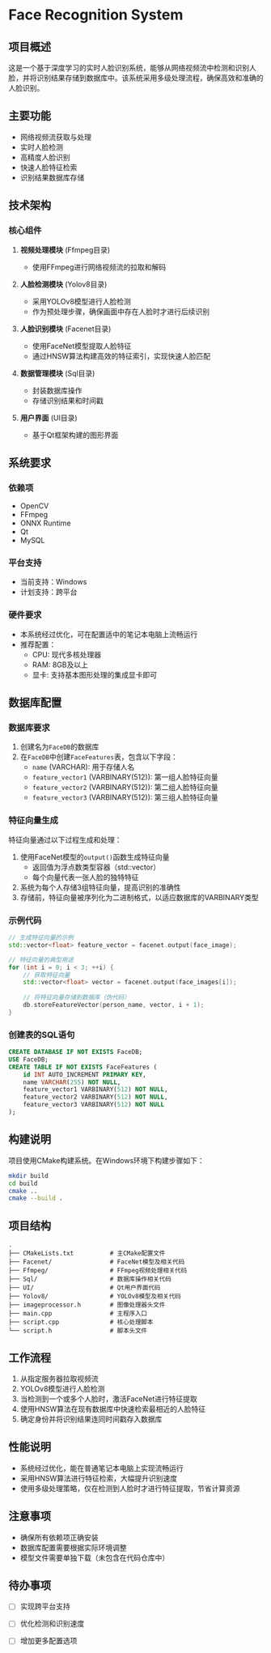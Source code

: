# Face Recognition System

## 项目概述
这是一个基于深度学习的实时人脸识别系统，能够从网络视频流中检测和识别人脸，并将识别结果存储到数据库中。该系统采用多级处理流程，确保高效和准确的人脸识别。

## 主要功能
- 网络视频流获取与处理
- 实时人脸检测
- 高精度人脸识别
- 快速人脸特征检索
- 识别结果数据库存储

## 技术架构
### 核心组件
1. **视频处理模块** (Ffmpeg目录)
   - 使用FFmpeg进行网络视频流的拉取和解码

2. **人脸检测模块** (Yolov8目录)
   - 采用YOLOv8模型进行人脸检测
   - 作为预处理步骤，确保画面中存在人脸时才进行后续识别

3. **人脸识别模块** (Facenet目录)
   - 使用FaceNet模型提取人脸特征
   - 通过HNSW算法构建高效的特征索引，实现快速人脸匹配

4. **数据管理模块** (Sql目录)
   - 封装数据库操作
   - 存储识别结果和时间戳

5. **用户界面** (UI目录)
   - 基于Qt框架构建的图形界面

## 系统要求
### 依赖项
- OpenCV
- FFmpeg
- ONNX Runtime
- Qt
- MySQL

### 平台支持
- 当前支持：Windows
- 计划支持：跨平台

### 硬件要求
- 本系统经过优化，可在配置适中的笔记本电脑上流畅运行
- 推荐配置：
  - CPU: 现代多核处理器
  - RAM: 8GB及以上
  - 显卡: 支持基本图形处理的集成显卡即可

## 数据库配置
### 数据库要求
1. 创建名为`FaceDB`的数据库
2. 在`FaceDB`中创建`FaceFeatures`表，包含以下字段：
   - `name` (VARCHAR): 用于存储人名
   - `feature_vector1` (VARBINARY(512)): 第一组人脸特征向量
   - `feature_vector2` (VARBINARY(512)): 第二组人脸特征向量
   - `feature_vector3` (VARBINARY(512)): 第三组人脸特征向量

### 特征向量生成
特征向量通过以下过程生成和处理：
1. 使用FaceNet模型的`output()`函数生成特征向量
   - 返回值为浮点数类型容器（std::vector<float>）
   - 每个向量代表一张人脸的独特特征
2. 系统为每个人存储3组特征向量，提高识别的准确性
3. 存储前，特征向量被序列化为二进制格式，以适应数据库的VARBINARY类型

### 示例代码
```cpp
// 生成特征向量的示例
std::vector<float> feature_vector = facenet.output(face_image);

// 特征向量的典型用途
for (int i = 0; i < 3; ++i) {
    // 获取特征向量
    std::vector<float> vector = facenet.output(face_images[i]);
    
    // 将特征向量存储到数据库（伪代码）
    db.storeFeatureVector(person_name, vector, i + 1);
}
```

### 创建表的SQL语句
```sql
CREATE DATABASE IF NOT EXISTS FaceDB;
USE FaceDB;
CREATE TABLE IF NOT EXISTS FaceFeatures (
    id INT AUTO_INCREMENT PRIMARY KEY,
    name VARCHAR(255) NOT NULL,
    feature_vector1 VARBINARY(512) NOT NULL,
    feature_vector2 VARBINARY(512) NOT NULL,
    feature_vector3 VARBINARY(512) NOT NULL
);
```

## 构建说明
项目使用CMake构建系统。在Windows环境下构建步骤如下：

```bash
mkdir build
cd build
cmake ..
cmake --build .
```

## 项目结构
```
.
├── CMakeLists.txt          # 主CMake配置文件
├── Facenet/                # FaceNet模型及相关代码
├── Ffmpeg/                 # FFmpeg视频处理相关代码
├── Sql/                    # 数据库操作相关代码
├── UI/                     # Qt用户界面代码
├── Yolov8/                 # YOLOv8模型及相关代码
├── imageprocessor.h        # 图像处理器头文件
├── main.cpp                # 主程序入口
├── script.cpp              # 核心处理脚本
└── script.h                # 脚本头文件
```

## 工作流程
1. 从指定服务器拉取视频流
2. YOLOv8模型进行人脸检测
3. 当检测到一个或多个人脸时，激活FaceNet进行特征提取
4. 使用HNSW算法在现有数据库中快速检索最相近的人脸特征
5. 确定身份并将识别结果连同时间戳存入数据库

## 性能说明
- 系统经过优化，能在普通笔记本电脑上实现流畅运行
- 采用HNSW算法进行特征检索，大幅提升识别速度
- 使用多级处理策略，仅在检测到人脸时才进行特征提取，节省计算资源

## 注意事项
- 确保所有依赖项正确安装
- 数据库配置需要根据实际环境调整
- 模型文件需要单独下载（未包含在代码仓库中）

## 待办事项
- [ ] 实现跨平台支持
- [ ] 优化检测和识别速度
- [ ] 增加更多配置选项

